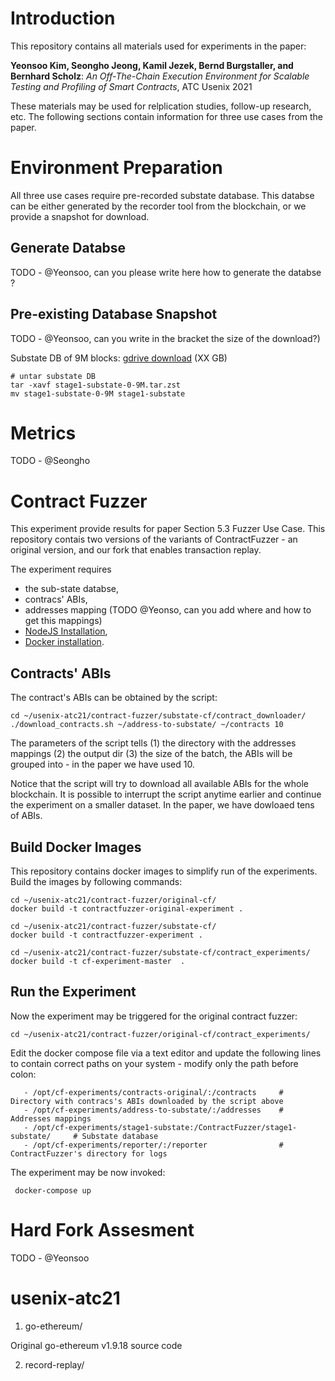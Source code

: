 # Introduction

This repository contains all materials used for experiments in the paper:

**Yeonsoo Kim, Seongho Jeong, Kamil Jezek, Bernd Burgstaller, and Bernhard Scholz**: _An Off-The-Chain Execution Environment for Scalable Testing and Profiling of Smart Contracts_,  ATC Usenix 2021

These materials may be used for relplication studies, follow-up research, etc. The following sections contain information for three use cases from the paper. 

# Environment Preparation

All three use cases require pre-recorded substate database. This databse can be either generated by the recorder tool from the blockchain, or we provide a snapshot for download. 

## Generate Databse

TODO - @Yeonsoo, can you please write here how to generate the databse ?

## Pre-existing Database Snapshot

TODO - @Yeonsoo, can you write in the bracket the size of the download?)

Substate DB of 9M blocks: [gdrive download](https://drive.google.com/file/d/1jl6vdMea5ROKdrTUJUk8lh5NL48Do9xJ/view?usp=sharing)    (XX GB)

```
# untar substate DB
tar -xavf stage1-substate-0-9M.tar.zst
mv stage1-substate-0-9M stage1-substate
```

# Metrics

TODO - @Seongho

# Contract Fuzzer

This experiment provide results for paper Section 5.3 Fuzzer Use Case. This repository contais two versions of the variants of ContractFuzzer - an original version, and our fork that enables transaction replay. 

The experiment requires 
* the sub-state databse, 
* contracs' ABIs, 
* addresses mapping   (TODO @Yeonso, can you add where and how to get this mappings)
* [NodeJS Installation](https://nodejs.org/en/download/), 
* [Docker installation](https://docs.docker.com/get-docker/).

## Contracts' ABIs

The contract's ABIs can be obtained by the script:
```
cd ~/usenix-atc21/contract-fuzzer/substate-cf/contract_downloader/
./download_contracts.sh ~/address-to-substate/ ~/contracts 10
```
The parameters of the script tells (1) the directory with the addresses mappings (2) the output dir (3) the size of the batch, the ABIs will be grouped into - in the paper we have used 10. 

Notice that the script will try to download all available ABIs for the whole blockchain. It is possible to interrupt the script anytime earlier and continue the experiment on a smaller dataset. In the paper, we have dowloaed tens of ABIs. 

## Build Docker Images

This repository contains docker images to simplify run of the experiments. Build the images by following commands:

```
cd ~/usenix-atc21/contract-fuzzer/original-cf/
docker build -t contractfuzzer-original-experiment .

cd ~/usenix-atc21/contract-fuzzer/substate-cf/
docker build -t contractfuzzer-experiment .

cd ~/usenix-atc21/contract-fuzzer/substate-cf/contract_experiments/
docker build -t cf-experiment-master  .
```

## Run the Experiment

Now the experiment may be triggered for the original contract fuzzer:
```
cd ~/usenix-atc21/contract-fuzzer/original-cf/contract_experiments/
```
Edit the docker compose file via a text editor and update the following lines to contain correct paths on your system - modify only the path before colon:
```
   - /opt/cf-experiments/contracts-original/:/contracts     # Directory with contracs's ABIs downloaded by the script above
   - /opt/cf-experiments/address-to-substate/:/addresses    # Addresses mappings
   - /opt/cf-experiments/stage1-substate:/ContractFuzzer/stage1-substate/     # Substate database
   - /opt/cf-experiments/reporter/:/reporter                # ContractFuzzer's directory for logs
```

The experiment may be now invoked:
```
 docker-compose up
 ```

# Hard Fork Assesment

TODO - @Yeonsoo

# usenix-atc21

1. go-ethereum/

Original go-ethereum v1.9.18 source code

2. record-replay/



